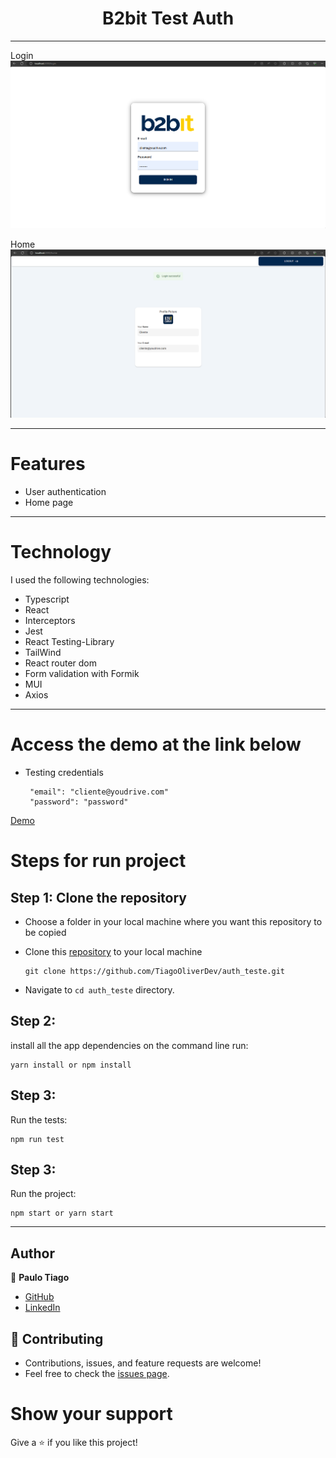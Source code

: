 <h1 align="center">B2bit Test Auth</h1>

<hr/>

Login
![background](https://github.com/TiagoOliverDev/auth_teste/blob/main/public/pageLogin.png)

Home 
![background](https://github.com/TiagoOliverDev/auth_teste/blob/main/public/pageHome.png)

<hr/>

# Features 

- User authentication
- Home page

<hr/>

# Technology

I used the following technologies:

- Typescript
- React
- Interceptors
- Jest
- React Testing-Library
- TailWind
- React router dom
- Form validation with Formik
- MUI
- Axios


<hr/>

# Access the demo at the link below

- Testing credentials

   ```
    "email": "cliente@youdrive.com"
    "password": "password"
  ```

[Demo](https://auth-teste-xi.vercel.app/login)



# Steps for run project

## Step 1: Clone the repository

- Choose a folder in your local machine where you want this repository to be copied

- Clone this [repository](https://github.com/TiagoOliverDev/auth_teste.git) to your local machine 

   ```
  git clone https://github.com/TiagoOliverDev/auth_teste.git
  ```

- Navigate to `cd auth_teste`  directory.

## Step 2: 

install all the app dependencies on the command line run:

  ```
  yarn install or npm install
  ```

## Step 3: 

Run the tests:

  ```
  npm run test
  ```

## Step 3: 

Run the project:

  ```
  npm start or yarn start
  ```


<hr/>

## Author

:man: **Paulo Tiago**

- [GitHub](https://github.com/TiagoOliverDev/)
- [LinkedIn](https://www.linkedin.com/in/tiago-oliveira-49a2a6205/)

## 🤝 Contributing
- Contributions, issues, and feature requests are welcome!
- Feel free to check the [issues page](https://github.com/TiagoOliverDev/auth_teste/issues).

# Show your support
Give a ⭐ if you like this project!
